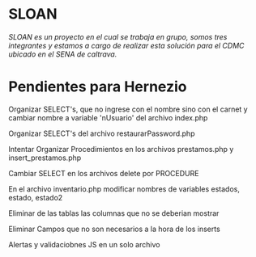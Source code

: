 # SLOAN
<!DOCTYPE html>
<html>
	<head>
		<h6>SLOAN es un proyecto en el cual se trabaja en grupo, somos tres integrantes y estamos a cargo de realizar esta solución para el CDMC ubicado en el SENA de caltrava.</h6>
	</head>
	<body>
		<h1>Pendientes para Hernezio</h1>
		<p>Organizar SELECT's, que no ingrese con el nombre sino con el carnet y cambiar nombre a variable 'nUsuario' del archivo index.php</p>
		<p>Organizar SELECT's del archivo restaurarPassword.php</p>
		<p>Intentar Organizar Procedimientos en los archivos prestamos.php y insert_prestamos.php</p>
		<p>Cambiar SELECT en los archivos delete por PROCEDURE</p>
		<p>En el archivo inventario.php modificar nombres de variables estados, estado, estado2</p>
		<p>Eliminar de las tablas las columnas que no se deberian mostrar</p>
		<P>Eliminar Campos que no son necesarios a la hora de los inserts</P>
		<p>Alertas y validaciobnes JS en un solo archivo</p>
	</body>
</html>

